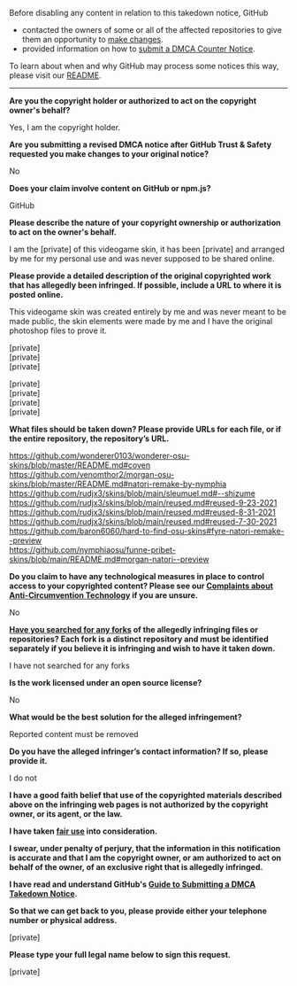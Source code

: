 Before disabling any content in relation to this takedown notice, GitHub
- contacted the owners of some or all of the affected repositories to give them an opportunity to [make changes](https://docs.github.com/en/github/site-policy/dmca-takedown-policy#a-how-does-this-actually-work).
- provided information on how to [submit a DMCA Counter Notice](https://docs.github.com/en/articles/guide-to-submitting-a-dmca-counter-notice).

To learn about when and why GitHub may process some notices this way, please visit our [README](https://github.com/github/dmca/blob/master/README.md#anatomy-of-a-takedown-notice).

---

**Are you the copyright holder or authorized to act on the copyright owner's behalf?**

Yes, I am the copyright holder.

**Are you submitting a revised DMCA notice after GitHub Trust & Safety requested you make changes to your original notice?**

No

**Does your claim involve content on GitHub or npm.js?**

GitHub

**Please describe the nature of your copyright ownership or authorization to act on the owner's behalf.**

I am the [private] of this videogame skin, it has been [private] and arranged by me for my personal use and was never supposed to be shared online.

**Please provide a detailed description of the original copyrighted work that has allegedly been infringed. If possible, include a URL to where it is posted online.**

This videogame skin was created entirely by me and was never meant to be made public, the skin elements were made by me and I have the original photoshop files to prove it.

[private]  
[private]  
[private]  

[private]  
[private]  
[private]  
[private]  

**What files should be taken down? Please provide URLs for each file, or if the entire repository, the repository’s URL.**

https://github.com/wonderer0103/wonderer-osu-skins/blob/master/README.md#coven  
https://github.com/venomthor2/morgan-osu-skins/blob/master/README.md#natori-remake-by-nymphia  
https://github.com/rudjx3/skins/blob/main/sleumuel.md#--shizume  
https://github.com/rudjx3/skins/blob/main/reused.md#reused-9-23-2021  
https://github.com/rudjx3/skins/blob/main/reused.md#reused-8-31-2021  
https://github.com/rudjx3/skins/blob/main/reused.md#reused-7-30-2021  
https://github.com/baron6060/hard-to-find-osu-skins#fyre-natori-remake--preview  
https://github.com/nymphiaosu/funne-pribet-skins/blob/main/README.md#morgan-natori--preview

**Do you claim to have any technological measures in place to control access to your copyrighted content? Please see our <a href="https://docs.github.com/articles/guide-to-submitting-a-dmca-takedown-notice#complaints-about-anti-circumvention-technology">Complaints about Anti-Circumvention Technology</a> if you are unsure.**

No

**<a href="https://docs.github.com/articles/dmca-takedown-policy#b-what-about-forks-or-whats-a-fork">Have you searched for any forks</a> of the allegedly infringing files or repositories? Each fork is a distinct repository and must be identified separately if you believe it is infringing and wish to have it taken down.**

I have not searched for any forks

**Is the work licensed under an open source license?**

No

**What would be the best solution for the alleged infringement?**

Reported content must be removed

**Do you have the alleged infringer’s contact information? If so, please provide it.**

I do not

**I have a good faith belief that use of the copyrighted materials described above on the infringing web pages is not authorized by the copyright owner, or its agent, or the law.**

**I have taken <a href="https://www.lumendatabase.org/topics/22">fair use</a> into consideration.**

**I swear, under penalty of perjury, that the information in this notification is accurate and that I am the copyright owner, or am authorized to act on behalf of the owner, of an exclusive right that is allegedly infringed.**

**I have read and understand GitHub's <a href="https://docs.github.com/articles/guide-to-submitting-a-dmca-takedown-notice/">Guide to Submitting a DMCA Takedown Notice</a>.**

**So that we can get back to you, please provide either your telephone number or physical address.**

[private]

**Please type your full legal name below to sign this request.**

[private]
